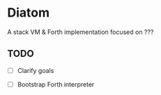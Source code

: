 # Diatom

A stack VM & Forth implementation focused on ???

## TODO

- [ ] Clarify goals
- [ ] Bootstrap Forth interpreter

